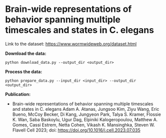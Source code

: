 # Brain-wide representations of behavior spanning multiple timescales and states in C. elegans

Link to the dataset: https://www.wormwideweb.org/dataset.html

**Download the data:**
```shell
python download_data.py --output_dir <output_dir>
```

**Process the data:**
```shell
python prepare_data.py --input_dir <input_dir> --output_dir <output_dir>
```

**Publication:**

- Brain-wide representations of behavior spanning multiple timescales and states in C. elegans Adam A. Atanas, Jungsoo Kim, Ziyu Wang, Eric Bueno, McCoy Becker, Di Kang, Jungyeon Park, Talya S. Kramer, Flossie K. Wan, Saba Baskoylu, Ugur Dag, Elpiniki Kalogeropoulou, Matthew A. Gomes, Cassi Estrem, Netta Cohen, Vikash K. Mansinghka, Steven W. Flavell Cell 2023; doi: https://doi.org/10.1016/j.cell.2023.07.035
